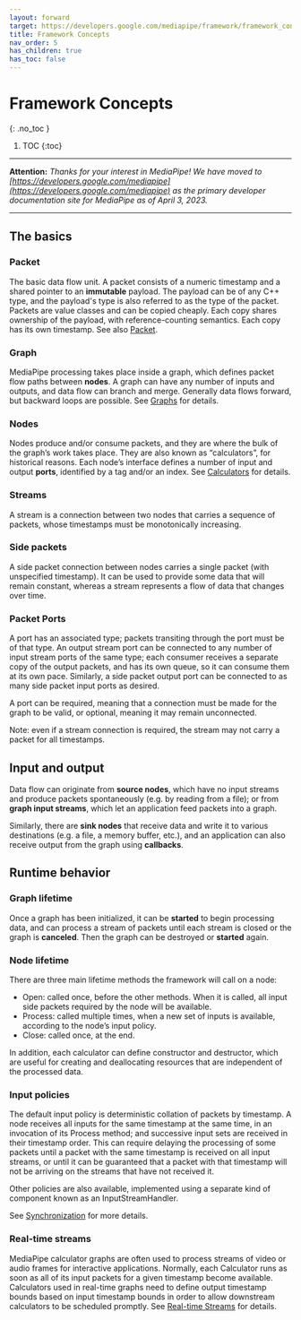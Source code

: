```yaml
---
layout: forward
target: https://developers.google.com/mediapipe/framework/framework_concepts/overview
title: Framework Concepts
nav_order: 5
has_children: true
has_toc: false
---
```


# Framework Concepts
{: .no_toc }

1. TOC
{:toc}
---

**Attention:** *Thanks for your interest in MediaPipe! We have moved to
[https://developers.google.com/mediapipe](https://developers.google.com/mediapipe)
as the primary developer documentation site for MediaPipe as of April 3, 2023.*

----

## The basics

### Packet

The basic data flow unit. A packet consists of a numeric timestamp and a shared
pointer to an **immutable** payload. The payload can be of any C++ type, and the
payload's type is also referred to as the type of the packet. Packets are value
classes and can be copied cheaply. Each copy shares ownership of the payload,
with reference-counting semantics. Each copy has its own timestamp. See also
[Packet](packets.md).

### Graph

MediaPipe processing takes place inside a graph, which defines packet flow paths
between **nodes**. A graph can have any number of inputs and outputs, and data
flow can branch and merge. Generally data flows forward, but backward loops are
possible. See [Graphs](graphs.md) for details.

### Nodes

Nodes produce and/or consume packets, and they are where the bulk of the graph’s
work takes place. They are also known as “calculators”, for historical reasons.
Each node’s interface defines a number of input and output **ports**, identified
by a tag and/or an index. See [Calculators](calculators.md) for details.

### Streams

A stream is a connection between two nodes that carries a sequence of packets,
whose timestamps must be monotonically increasing.

### Side packets

A side packet connection between nodes carries a single packet (with unspecified
timestamp). It can be used to provide some data that will remain constant,
whereas a stream represents a flow of data that changes over time.

### Packet Ports

A port has an associated type; packets transiting through the port must be of
that type. An output stream port can be connected to any number of input stream
ports of the same type; each consumer receives a separate copy of the output
packets, and has its own queue, so it can consume them at its own pace.
Similarly, a side packet output port can be connected to as many side packet
input ports as desired.

A port can be required, meaning that a connection must be made for the graph to
be valid, or optional, meaning it may remain unconnected.

Note: even if a stream connection is required, the stream may not carry a packet
for all timestamps.

## Input and output

Data flow can originate from **source nodes**, which have no input streams and
produce packets spontaneously (e.g. by reading from a file); or from **graph
input streams**, which let an application feed packets into a graph.

Similarly, there are **sink nodes** that receive data and write it to various
destinations (e.g. a file, a memory buffer, etc.), and an application can also
receive output from the graph using **callbacks**.

## Runtime behavior

### Graph lifetime

Once a graph has been initialized, it can be **started** to begin processing
data, and can process a stream of packets until each stream is closed or the
graph is **canceled**. Then the graph can be destroyed or **started** again.

### Node lifetime

There are three main lifetime methods the framework will call on a node:

-   Open: called once, before the other methods. When it is called, all input
    side packets required by the node will be available.
-   Process: called multiple times, when a new set of inputs is available,
    according to the node’s input policy.
-   Close: called once, at the end.

In addition, each calculator can define constructor and destructor, which are
useful for creating and deallocating resources that are independent of the
processed data.

### Input policies

The default input policy is deterministic collation of packets by timestamp. A
node receives all inputs for the same timestamp at the same time, in an
invocation of its Process method; and successive input sets are received in
their timestamp order. This can require delaying the processing of some packets
until a packet with the same timestamp is received on all input streams, or
until it can be guaranteed that a packet with that timestamp will not be
arriving on the streams that have not received it.

Other policies are also available, implemented using a separate kind of
component known as an InputStreamHandler.

See [Synchronization](synchronization.md) for more details.

### Real-time streams

MediaPipe calculator graphs are often used to process streams of video or audio
frames for interactive applications. Normally, each Calculator runs as soon as
all of its input packets for a given timestamp become available. Calculators
used in real-time graphs need to define output timestamp bounds based on input
timestamp bounds in order to allow downstream calculators to be scheduled
promptly. See [Real-time Streams](realtime_streams.md) for details.
